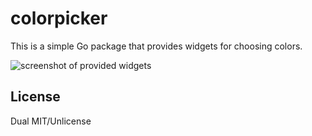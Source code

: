 # colorpicker

This is a simple Go package that provides widgets for choosing colors.

![screenshot of provided widgets]()

## License

Dual MIT/Unlicense
